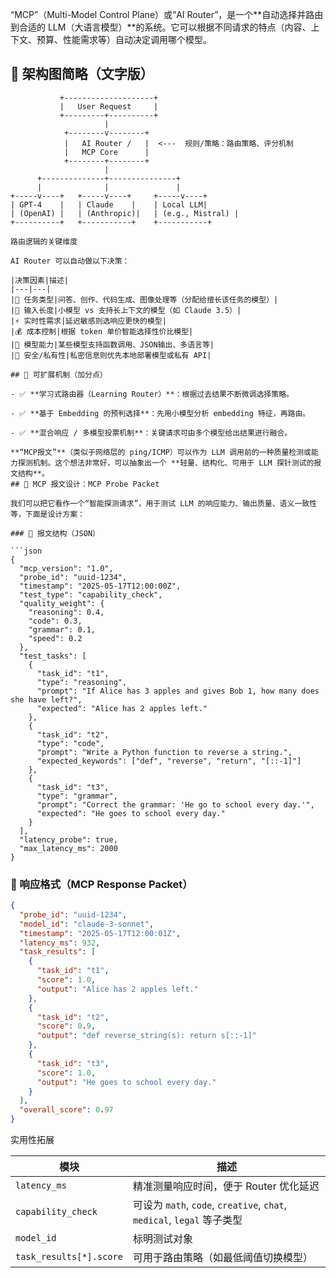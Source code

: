 “MCP”（Multi-Model Control Plane）或“AI Router”，是一个**自动选择并路由到合适的 LLM（大语言模型）**的系统。它可以根据不同请求的特点（内容、上下文、预算、性能需求等）自动决定调用哪个模型。

## 🧩 架构图简略（文字版）

```
           +--------------------+
           |   User Request     |
           +---------+----------+
                     |
            +--------v--------+
            |   AI Router /   |  <---  规则/策略：路由策略、评分机制
            |   MCP Core      |
            +--------+--------+
                     |
      +--------------+---------------+
      |              |               |
+-----v----+   +-----v----+     +-----v----+
| GPT-4    |   | Claude    |    | Local LLM|
| (OpenAI) |   | (Anthropic)|   | (e.g., Mistral) |
+----------+   +-----------+    +-----------+

路由逻辑的关键维度

AI Router 可以自动做以下决策：

|决策因素|描述|
|---|---|
|📌 任务类型|问答、创作、代码生成、图像处理等（分配给擅长该任务的模型）|
|📏 输入长度|小模型 vs 支持长上下文的模型（如 Claude 3.5）|
|⚡ 实时性需求|延迟敏感则选响应更快的模型|
|💰 成本控制|根据 token 单价智能选择性价比模型|
|🧠 模型能力|某些模型支持函数调用、JSON输出、多语言等|
|🔐 安全/私有性|私密信息则优先本地部署模型或私有 API|

## 🧠 可扩展机制（加分点）

- ✅ **学习式路由器（Learning Router）**：根据过去结果不断微调选择策略。
    
- ✅ **基于 Embedding 的预判选择**：先用小模型分析 embedding 特征，再路由。
    
- ✅ **混合响应 / 多模型投票机制**：关键请求可由多个模型给出结果进行融合。
    
**“MCP报文”**（类似于网络层的 ping/ICMP）可以作为 LLM 调用前的一种质量检测或能力探测机制。这个想法非常好，可以抽象出一个 **轻量、结构化、可用于 LLM 探针测试的报文结构**。    
## 🧾 MCP 报文设计：MCP Probe Packet

我们可以把它看作一个“智能探测请求”，用于测试 LLM 的响应能力、输出质量、语义一致性等，下面是设计方案：

### 🧱 报文结构（JSON）

```json
{
  "mcp_version": "1.0",
  "probe_id": "uuid-1234",
  "timestamp": "2025-05-17T12:00:00Z",
  "test_type": "capability_check",
  "quality_weight": {
    "reasoning": 0.4,
    "code": 0.3,
    "grammar": 0.1,
    "speed": 0.2
  },
  "test_tasks": [
    {
      "task_id": "t1",
      "type": "reasoning",
      "prompt": "If Alice has 3 apples and gives Bob 1, how many does she have left?",
      "expected": "Alice has 2 apples left."
    },
    {
      "task_id": "t2",
      "type": "code",
      "prompt": "Write a Python function to reverse a string.",
      "expected_keywords": ["def", "reverse", "return", "[::-1]"]
    },
    {
      "task_id": "t3",
      "type": "grammar",
      "prompt": "Correct the grammar: 'He go to school every day.'",
      "expected": "He goes to school every day."
    }
  ],
  "latency_probe": true,
  "max_latency_ms": 2000
}
```

### 🧠 响应格式（MCP Response Packet）

```json
{
  "probe_id": "uuid-1234",
  "model_id": "claude-3-sonnet",
  "timestamp": "2025-05-17T12:00:01Z",
  "latency_ms": 932,
  "task_results": [
    {
      "task_id": "t1",
      "score": 1.0,
      "output": "Alice has 2 apples left."
    },
    {
      "task_id": "t2",
      "score": 0.9,
      "output": "def reverse_string(s): return s[::-1]"
    },
    {
      "task_id": "t3",
      "score": 1.0,
      "output": "He goes to school every day."
    }
  ],
  "overall_score": 0.97
}
```
实用性拓展

|模块|描述|
|---|---|
|`latency_ms`|精准测量响应时间，便于 Router 优化延迟|
|`capability_check`|可设为 `math`, `code`, `creative`, `chat`, `medical`, `legal` 等子类型|
|`model_id`|标明测试对象|
|`task_results[*].score`|可用于路由策略（如最低阈值切换模型）|
